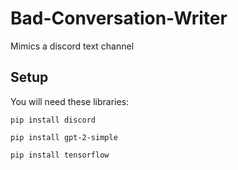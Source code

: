 # Bad-Conversation-Writer
Mimics a discord text channel

## Setup
You will need these libraries:

`pip install discord`

`pip install gpt-2-simple`

`pip install tensorflow`
